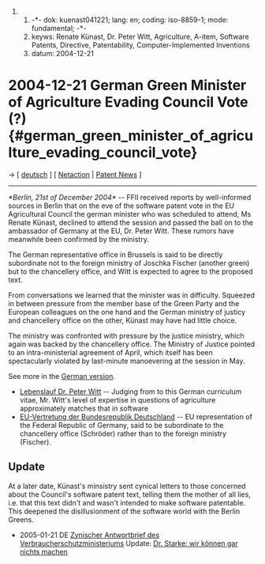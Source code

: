 1.  1.  -\*- dok: kuenast041221; lang: en; coding: iso-8859-1; mode:
        fundamental; -\*-
    2.  keyws: Renate Künast, Dr. Peter Witt, Agriculture, A-item,
        Software Patents, Directive, Patentability, Computer-Implemented
        Inventions
    3.  datum: 2004-12-21

# 2004-12-21 German Green Minister of Agriculture Evading Council Vote (?) {#german_green_minister_of_agriculture_evading_council_vote}

-\> \[ [ deutsch](Kuenast041221De "wikilink") \] \[ [
Netaction](Demo0412En "wikilink") \| [ Patent
News](SwpatcninoEn "wikilink") \]

------------------------------------------------------------------------

*\*Berlin, 21st of December 2004\** \-- FFII received reports by
well-informed sources in Berlin that on the eve of the software patent
vote in the EU Agricultural Council the german minister who was
scheduled to attend, Ms Renate Künast, declined to attend the session
and passed the ball on to the ambassador of Germany at the EU, Dr. Peter
Witt. These rumors have meanwhile been confirmed by the ministry.

The German representative office in Brussels is said to be directly
subordinate not to the foreign ministry of Joschka Fischer (another
green) but to the chancellery office, and Witt is expected to agree to
the proposed text.

From conversations we learned that the minister was in difficulty.
Squeezed in between pressure from the member base of the Green Party and
the European colleagues on the one hand and the German ministry of
justicy and chancellery office on the other, Künast may have had little
choice.

The ministry was confronted with pressure by the justice ministry, which
again was backed by the chancellery office. The Ministry of Justice
pointed to an intra-ministerial agreement of April, which itself has
been spectacularly violated by last-minute manoevering at the session in
May.

See more in the [ German version](Kuenast041221En "wikilink").

-   [Lebenslauf Dr. Peter
    Witt](http://www.eu-vertretung.de/de/vertretung/lebenslauf_witt.php "wikilink")
    \-- Judging from to this German curriculum vitae, Mr. Witt\'s level
    of expertise in questions of agriculture approximately matches that
    in software
-   [EU-Vertretung der Bundesrepublik
    Deutschland](http://www.eu-vertretung.de/ "wikilink") \-- EU
    representation of the Federal Republic of Germany, said to be
    subordinate to the chancellery office (Schröder) rather than to the
    foreign ministry (Fischer).

## Update

At a later date, Künast\'s minsistry sent cynical letters to those
concerned about the Council\'s software patent text, telling them the
mother of all lies, i.e. that this text didn\'t and wasn\'t intended to
make software patentable. This deepened the disillusionment of the
software world with the Berlin Greens.

-   2005-01-21 DE [ Zynischer Antwortbrief des
    Verbraucherschutzministeriums](LtrStark050121De "wikilink") Update:
    [ Dr. Starke: wir können gar nichts
    machen](LtrStark050121De "wikilink")
